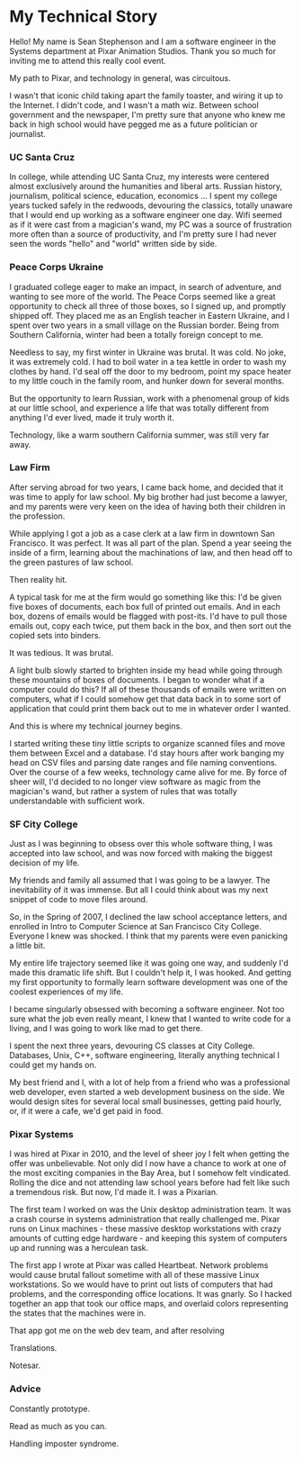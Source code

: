 # My Technical Story

Hello! My name is Sean Stephenson and I am a software engineer in the Systems department at Pixar Animation Studios. Thank you so much for inviting me to attend this really cool event.

My path to Pixar, and technology in general, was circuitous.

I wasn't that iconic child taking apart the family toaster, and wiring it up to the Internet. I didn't code, and I wasn't a math wiz. Between school government and the newspaper, I'm pretty sure that anyone who knew me back in high school would have pegged me as a future politician or journalist.

### UC Santa Cruz

In college, while attending UC Santa Cruz, my interests were centered almost exclusively around the humanities and liberal arts. Russian history, journalism, political science, education, economics ... I spent my college years tucked safely in the redwoods, devouring the classics, totally unaware that I would end up working as a software engineer one day. Wifi seemed as if it were cast from a magician's wand, my PC was a source of frustration more often than a source of productivity, and I'm pretty sure I had never seen the words "hello" and "world" written side by side.


### Peace Corps Ukraine

I graduated college eager to make an impact, in search of adventure, and wanting to see more of the world. The Peace Corps seemed like a great opportunity to check all three of those boxes, so I signed up, and promptly shipped off. They placed me as an English teacher in Eastern Ukraine, and I spent over two years in a small village on the Russian border. Being from Southern California, winter had been a totally foreign concept to me.

Needless to say, my first winter in Ukraine was brutal. It was cold. No joke, it was extremely cold. I had to boil water in a tea kettle in order to wash my clothes by hand. I'd seal off the door to my bedroom, point my space heater to my little couch in the family room, and hunker down for several months.

But the opportunity to learn Russian, work with a phenomenal group of kids at our little school, and experience a life that was totally different from anything I'd ever lived, made it truly worth it.

Technology, like a warm southern California summer, was still very far away.

### Law Firm

After serving abroad for two years, I came back home, and decided that it was time to apply for law school. My big brother had just become a lawyer, and my parents were very keen on the idea of having both their children in the profession.

While applying I got a job as a case clerk at a law firm in downtown San Francisco. It was perfect. It was all part of the plan. Spend a year seeing the inside of a firm, learning about the machinations of law, and then head off to the green pastures of law school.

Then reality hit.

A typical task for me at the firm would go something like this: I'd be given five boxes of documents, each box full of printed out emails. And in each box, dozens of emails would be flagged with post-its. I'd have to pull those emails out, copy each twice, put them back in the box, and then sort out the copied sets into binders.

It was tedious. It was brutal.

A light bulb slowly started to brighten inside my head while going through these mountains of boxes of documents. I began to wonder what if a computer could do this? If all of these thousands of emails were written on computers, what if I could somehow get that data back in to some sort of application that could print them back out to me in whatever order I wanted.

And this is where my technical journey begins.

I started writing these tiny little scripts to organize scanned files and move them between Excel and a database. I'd stay hours after work banging my head on CSV files and parsing date ranges and file naming conventions. Over the course of a few weeks, technology came alive for me. By force of sheer will, I'd decided to no longer view software as magic from the magician's wand, but rather a system of rules that was totally understandable with sufficient work.

### SF City College

Just as I was beginning to obsess over this whole software thing, I was accepted into law school, and was now forced with making the biggest decision of my life.

My friends and family all assumed that I was going to be a lawyer. The inevitability of it was immense. But all I could think about was my next snippet of code to move files around.

So, in the Spring of 2007, I declined the law school acceptance letters, and enrolled in Intro to Computer Science at San Francisco City College. Everyone I knew was shocked. I think that my parents were even panicking a little bit.

My entire life trajectory seemed like it was going one way, and suddenly I'd made this dramatic life shift. But I couldn't help it, I was hooked. And getting my first opportunity to formally learn software development was one of the coolest experiences of my life.

I became singularly obsessed with becoming a software engineer. Not too sure what the job even really meant, I knew that I wanted to write code for a living, and I was going to work like mad to get there.

I spent the next three years, devouring CS classes at City College. Databases, Unix, C++, software engineering, literally anything technical I could get my hands on.

My best friend and I, with a lot of help from a friend who was a professional web developer, even started a web development business on the side. We would design sites for several local small businesses, getting paid hourly, or, if it were a cafe, we'd get paid in food.

### Pixar Systems

I was hired at Pixar in 2010, and the level of sheer joy I felt when getting the offer was unbelievable. Not only did I now have a chance to work at one of the most exciting companies in the Bay Area, but I somehow felt vindicated. Rolling the dice and not attending law school years before had felt like such a tremendous risk. But now, I'd made it. I was a Pixarian.

The first team I worked on was the Unix desktop administration team. It was a crash course in systems administration that really challenged me. Pixar runs on Linux machines - these massive desktop workstations with crazy amounts of cutting edge hardware - and keeping this system of computers up and running was a herculean task.

The first app I wrote at Pixar was called Heartbeat. Network problems would cause brutal fallout sometime with all of these massive Linux workstations. So we would have to print out lists of computers that had problems, and the corresponding office locations. It was gnarly. So I hacked together an app that took our office maps, and overlaid colors representing the states that the machines were in.

That app got me on the web dev team, and after resolving 

Translations.

Notesar.

### Advice

Constantly prototype.

Read as much as you can.

Handling imposter syndrome.
